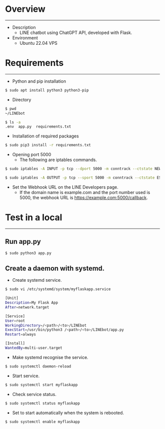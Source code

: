 # Overview
---
- Description
  - LINE chatbot using ChatGPT API, developed with Flask.
- Environment
  - Ubuntu 22.04 VPS



# Requirements
---
- Python and pip installation
```zsh
$ sudo apt install python3 python3-pip
```

- Directory
```zsh
$ pwd
~/LINEbot

$ ls -a
.env  app.py  requirements.txt
```

- Installation of required packages
```zsh
$ sudo pip3 install -r requirements.txt
```

- Opening port 5000
	- The following are iptables commands.
```zsh
$ sudo iptables -A INPUT -p tcp --dport 5000 -m conntrack --ctstate NEW,ESTABLISHED -j ACCEPT

$ sudo iptables -A OUTPUT -p tcp --sport 5000 -m conntrack --ctstate ESTABLISHED -j ACCEPT
```

- Set the Webhook URL on the LINE Developers page.
	- If the domain name is example.com and the port number used is 5000, the webhook URL is https://example.com:5000/callback.



# Test in a local
---
## Run app.py
```zsh
$ sudo python3 app.py
```

## Create a daemon with systemd.
- Create systemd service.
```zsh
$ sudo vi /etc/systemd/system/myflaskapp.service
```

```zsh
[Unit]
Description=My Flask App
After=network.target

[Service]
User=root
WorkingDirectory=/<path>/<to>/LINEbot
ExecStart=/usr/bin/python3 /<path>/<to>/LINEbot/app.py
Restart=always

[Install]
WantedBy=multi-user.target
```

- Make systemd recognise the service.
```zsh
$ sudo systemctl daemon-reload
```

- Start service.
```zsh
$ sudo systemctl start myflaskapp
```

- Check service status.
```zsh
$ sudo systemctl status myflaskapp
```

- Set to start automatically when the system is rebooted.
```zsh
$ sudo systemctl enable myflaskapp
```
